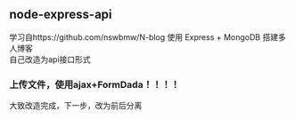 ## node-express-api
学习自https://github.com/nswbmw/N-blog
使用 Express + MongoDB 搭建多人博客   
自己改造为api接口形式
### 上传文件，使用ajax+FormDada！！！！
大致改造完成，下一步，改为前后分离 
